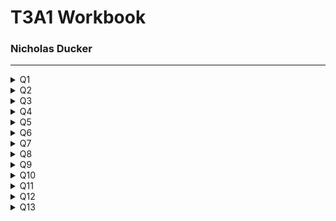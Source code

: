 # T3A1 Workbook
### Nicholas Ducker

***


<details>
<summary>Q1</summary>
<br>

  #### Provide an overview and description of a standard source control process for a large project

  Managing a the code of a large scale project is in itself quite a challenging task. Having multiple developers work simultaneously on a code base will inevitably lead to bugs unless each developer explicitly knows what the other developers are doing and how they're doing it. 

  This is where source control steps in. The goal is twofold. Source/version control systems are geared to maintain the integrity of the "Trunk" copy of the project, whilst allowing developers to easily make controlled, reversible, logged changes to the trunk through a variety of different ways.

  For this question, I will describe the Gitflow workflow, which uses Git as its source control system and the Gitflow "wrapper" around the regular Git CLI.
  
  The Gitflow workflow is a great fit for a large project with many developers, as it adds another layer of structure around the "Feature Branching" workflow. In a common feature branching workflow, developers will generally "branch" a copy of the trunk repo onto their machine and work on a new feature. When the new feature is implemented and tested on this branch, the developer then merges is back into the trunk and resolves any conflicts.


  Gitflow breaks these branches up into 5 different types:

  *  Trunk: The stable, released version of the software. There is only one Trunk. Only Hotfix and Develop branches can be branched off this.
  *  Develop: A copy of the Trunk branch. This branch is used to create and integrate Feature branches.
  *  Hotfix: This is the only kind of branch that can be branched off the master more than once. It serves to fix bugs in the current release of the Trunk branch. Any changes here are also pushed into the develop branch.
  *  Feature: The feature branch is branched directly off the Develop branch and is used to add new features to the Develop branch.
  *  Release: The release branch is branched off the Develop branch. Any bug fixes needed are done on this branch before its pushed to the Trunk for release. Any changes here are also merged into the Develop branch.

To further explain this workflow, I've included an diagram below.

![Gitflow workflow diagram](imgs/20180412-git-flow.png)

In the above diagram, we have a stable v1.0 release of the Trunk (or Master) branch. 

A develop branch is created as a direct copy of the current release of the Trunk branch.

Just below the Trunk a Hotfix branch has been created to fix a bug in the existing production software. When this is completed, it is merged back into the Trunk and the production software is re-released and updated at v1.1. This Hotfix is also merged into the Develop branch and should also be merged into any existing feature branches (this is not illustrated on the diagram). Hotfix branches that are completed are deleted.

A Feature branch has also been created off of the Develop branch and is being worked on. When this is complete and has been tested, it is integrated back into the Develop branch. At this stage, the Develop branch is ready for a release, so a Release branch is created. Feature branches that have been completed are deleted.

The Release branch is independently tested for bugs. Any bug fixes on this branch are merged with the Develop and Feature branches. Once the Release is ready, it is merged into the Trunk branch as the next release, in this case v1.2. It is also finally merged back into the Develop branch and deleted. 

Using this approach to software development. A large project can have multiple teams working independently on many parts of the code base with less risk of conflicts emerging or the code base becoming unstable. 

  <details>
  <summary>Resources</summary>
  <br>

    * https://www.atlassian.com/git/tutorials/comparing-workflows
    * https://www.atlassian.com/git/tutorials/comparing-workflows/gitflow-workflow
    * https://www.youtube.com/watch?reload=9&v=1SXpE08hvGs
    * https://www.campingcoder.com/2018/04/how-to-use-git-flow/
    
  </details>
   
</details>



<details>
<summary>Q2</summary>
<br>

  #### What are the most important aspects of quality software?

  Reliability: Software should reliably give consistently correct output under any condition. Errors that occur in the software have been planned for and are handled. Users should not wonder whether the program is functioning correctly.

  Maintainability: Software should be created and updated in a way that it is easy to maintain. The code base should be written in such a way that it is relatively easy to add new features or tweak existing ones. The maintenance and modification of the program should be thought of in advance and no two elements should be so tightly tied together than one exclusively relies on the other. Points for future new features should be considered from the outset. 

  Usability: The core functionality of the software should be obvious and easy to use. Common use cases should be catered for and made intuitive for users. The software shouldn't need a lot of configuration or intricate setup from the user. Navigation should be obvious and simple. A common design theme should be used throughout the software. 

  Testability: The core functionality of the software should be testable and the results verifiable. The production software will have its own automated testing suite. The tests for the software should be simple, easy to understand and specific. All business use cases should be tested for thoroughly before release. 

  Portability: The software should be flexible in its operating environment. It shouldn't be dependant on a specific operating system or the environment in which it is deployed. The software should be useful across other projects. It shouldn't require lengthy installation processes.

  Efficiency: The software should use the least amount of resources possible to give the desired outputs. This includes CPU usage, the actual power drawn to run the software, external calls to API's and internal calls to a database. It should also be memory efficient and use as little space as possible.

  Security: The software should handle and maintain the integrity of sensitive data in a way that takes into account the sensitivity of that data. The software should manage degrees of accessibility to this information. The software should be able to trace accountability of data access and submission. The software should also track events in relating to security.

  <details>
  <summary>Resources</summary>
  <br>

    *  https://www.silasreinagel.com/blog/2016/11/15/the-seven-aspects-of-software-quality/
    *  http://www.chappellassoc.com/writing/white_papers/The_Three_Aspects_of_Software_Quality_v1.0-Chappell.pdf
    *  https://www.softwaretestinghelp.com/what-are-the-quality-attributes/
    *  https://iso25000.com/index.php/en/iso-25000-standards/iso-25010?limit=3&limitstart=0
    
  </details>
   
</details>



<details>
<summary>Q3</summary>
<br>

  #### Outline a standard high level structure for a MERN stack application and explain the components

  The MERN stack is a term used to describe four different Javascript frameworks. These frameworks in order are Mongo, Express, React and Node. Developers can pull these four frameworks together to look after different "layers" of a web application, giving each layer a fully fledged framework to work off of. This gives developers quite a substantial level of flexibility in how they choose to design their application, and how much data and logic is handled by each technology, and therefore, each layer. 

  ![Mern stack diagram](imgs/mern.png)

  Mongo: MongoDB is a NoSQL database that stores what Mongo call "Documents", which have a similar format to JSON files. The power of Mongo lies in that it gives developers a lot of flexibility in how they choose to store data akin to what they would find in a JSON file. Mongo interacts with the Express backend framework and acts as the database for the entire application. Express can make calls to MongoDB in order to extract and store needed data.

  Express: Express is a web server framework that is based in Node, which is also another backend framework. It is essentially a framework within a framework. Express allows developers to create flexible, un-opinionated web servers that can flexibly interact with many different technologies. Express is essentially plumbed to provide React with the correct data through routing and calls the the MongoDB database. 

  React: React is a front end framework that allows easy "rendering" of HTML based on a framework handled "state". The implementation of this technology makes it easy to create and maintain a "state", that can be passed from Express via its routing and calls to MongoDB. React also allows for easy creation of dynamic webpages, cutting down the amount of calls that need to be made to the Express server. 

  Node: Node is a server side, lightweight JS environment that allows code to be executed outside of the browser. Express is built and executed within Node, so essentially a web server that is running Node.js is also then running Express through Node. 

  <details>
  <summary>Resources</summary>
  <br>

  * https://www.mongodb.com/mern-stack

    
    
  </details>
   
</details>



<details>
<summary>Q4</summary>
<br>

  #### A team is about to engage in a project, developing a website for a small business. What knowledge and skills would they need in order to develop the project?

  Agile: Using the Agile approach to developing a project, a team can quickly and effectively tackle each stage in of the project in planning phases and sprints, rather than using older, waterfall style methodologies. This allows the team to also effectively communicate throughout the project.

  Planning: A good understanding of a planning approach to use at the start of the project, as well as during the project is integral to developing a project. Using some kind of structure to conceptualise then plan the broad strokes of the project, such as user stories, can help get the idea started. Translating this into an actionable Trello board can help keep the team on task and up to date with the progress of the project as a whole. This also keeps the workload "manageable" as it splits the work into more managable chunks. 

  Communication: Creating a framework around communication between developers and/or teams of developers is integral. This is somewhat addressed by using a methodology like agile to develop. However, conceptually agreeing with that approach to communication is important. Teams should be able to look at communication as a part of their development process and make critical decisions about their approach. 

  Front end: Skills in developing an intuitive and lightweight front end is intrinsic to creating an effective business website. This requires skills in UI and UX design and being able to bring these two visions together to create an excellent front end. The front end should also interact with the back end in an efficient way, passing data only when needed and eager loading what is likely to be used.

  Back end: Developing a effective and relatively lightweight back end is beneficial to all applications. Being intentional around the usage of Express, as it is such an un-opinionated framework. While the flexibility here is a blessing, it is also a curse. Teams can design a functional back end early on in the project, but without proper planning can find themselves consistently finding "workarounds" for new features (or even planned features). Being able to have a long term vision and putting in the foundations for this vision from the outset should be a focus.

  Testing: Thinking about testing from the beginning of the project will allow the team to create a more fleshed out road map for development of the project. Not only that, but they can also test each feature as they go, allowing refinement and tweaking of parts of the project according to shifting needs and vision, without compromising the entire project. Skills in Test Driven Development help create a more robust, functional application from the outset, rather than trying to catch all the bugs towards the end of the project. 

  Deployment: Deployment vision is important to a development of an application. This includes thinking about how much use the application will get, how data intensive it is, what the budget is and designing to this. It also includes thinking about how the application can be scaled, in both directions, in the future. Is the application elastic enough that it can be added to or taken from easily, or does this require a full redesign?

  <details>
  <summary>Resources</summary>
  <br>

    
    
  </details>
   
</details>



<details>
<summary>Q5</summary>
<br>

  #### With reference to one of your own projects, discuss what knowledge or skills were required to complete your project, and to overcome challenges

  Caculocation was a project done for one of the Coder Academy hack-a-thon challenges. It was completed with the help of one other colleague. We only had a three day period in order to take this project from planning to completion, which changed the way we approached the project.

  Planning: As we were operating on such a restricted timeline, we used our knowledge of Trello and splitting projects up into managable chunks from the outset. This looked like drafting our ideas on paper and then essentially breaking them up on Trello as best we could. As the project progressed, we would essentially check in with each other and Trello in order to get a good mental idea of what we needed to be doing each part of each day. 

  Workload management: We used a mixture of Trello and communication to decide the workloads we were both going to take on. For Caculocation, we needed to plumb in a front end mapping API that would interact with the data that Express would pull from Mongo. While this ultimate took less lines of code than the express server itself, we decided that one person would do the "known" coding of creating an Express back end, while the other would try to work out how the mapping API worked and how to the format of the data should look like coming from the back end. This was done in accessory to creating an intuitive, light weight front end.

  API considerations: As a team we had to decide which API we were going to use for mapping, which meant sifting through and somewhat testing API's we thought would work well with our application. Being able to decipher API's and figure out relatively quickly whether we thought they would be good for our purposes was something that drew on all of the skills we had learnt up to that point. I found it actually quite engaging to try and decipher an API in a short amount of time! Taking this to the next level and synthesizing the docs data into a working API on our application was the next level to this process and was equally engaging. 

  UX design: Having a good handle on how the application flowed and its ease of use was also another part of the project that required some forethought and planning. We actually got a bit caught out by this at the end somewhat, as the focus early in the project was simply to make it functional, an MVP. However, I tried to put some though into the UX flow while I was designing the front end from the outset. As the project matured and we got into the final stages, we focused in on the UX to try and deliver a simple, yet polished, application. 

  <details>
  <summary>Resources</summary>
  <br>

    
    
  </details>
   
</details>



<details>
<summary>Q6</summary>
<br>

  #### With reference to one of your own projects, evaluate how effective your knowledge and skills were for this project, and suggest changes or improvements for future projects of a similar nature

  This is written in regards to Caculocation, which is described in the previous question also. 

  More time for UX/UI: Being more intentional about the UI/UX we were going for would have given us a better idea of time we needed to spend on the project, as well as what kind of application we were aiming for. I think we focused in on the MVP features a little too much and forgot to also think about the MVP UI/UX. For a web based application, I think the UI/UX for the core features should be a part of the MVP, as no one will want to interact with even the most functional and effective application if UI and UX has not been taken into consideration. 

  Better planning around time frames: I think this comes with experience, but being able to predict time frames for certain steps/stages of the project is something to work on. With a better sense of what kind of work is needed for certain stage, you're able to know what you'll be able to achieve in a certain time frame. It also gives more structure around communication and checking in at certain times. With this project, I think we aimed somewhat low, as there were some unknowns in the picture, but certainly learnt a lot around this. 

  Research before planning phase: This ties into the above point. Doing research with API's, experimenting with building Express Servers from scratch and thinking about MongoDB schemas before the actual project, or as part of the research before the planning of the project can save time and energy. Essentially this time and energy is being put in anyway, just earlier, but it allows us to get a better understanding of a technology/API from a zoomed out perspective, before we hone in and decide this is what we're going to use in this particular way.

  More thought around how to couple a back and front end: A roadblock to this project was not understanding exactly how the mapping API functioned when we started the project, which ties back to the above point also. Looking back, I now know that most mapping API's require a lat/long in order to map a point and can return lat/longs from the actual map. Even this small bit of knowledge would have changed the way I initially approached planning how to connect back and front end. Being quite intentional about this in the future allows early planning and implementation around the predicted model. It also would allow for easier testing from the outset. In fact, testing probably would force this process a bit more, as you would have to think about what is moving between the front and the back end before writing any code whatsoever. 

  <details>
  <summary>Resources</summary>
  <br>

    
    
  </details>
   
</details>



<details>
<summary>Q7</summary>
<br>

  #### Explain control flow, using an example from the JavaScript programming language

  Control flow is the order in which a language will run statements in a file of code. Generally speaking, a computer will run code, line by line, executing each command/statement as it comes along it. Control flow allows programmers to influence what is executed depending on conditional statements. This conceptually can be boiled down to if x, then do y. Javascript gives programmers a few different options in control flow.

  ```
  // The if statement is one of the most basic control flow expressions available
  // if the conditional evaluates to true, the code inside the block will run. 
  // Optionally, an else if statement can be used to check another conditional. 
  // Lastly, an else statement can be added that will run if all conditionals resolve to false.

  if (conditional == true) {
    functionOne()
  } else if (otherConditional == true) {
    functionTwo()
  } else {
    functionThree()
  }

  // A switch statement can check a conditional against many "cases". If the conditional evaluates true to a case, then that block of code is run.
  // As this switch statement is not returning anything and is working on side effects, we must use a break statement to exit the switch once a case is matched.

  switch(number) {
    case 1:
      console.log('numero uno');
      break;
    case 2:
      console.log('one more than one');
      break;
  }

  // While loops will continue to run while the conditional passed to them is evaluated as true. It will run the code block, check the conditional and then run until the conditional returns false.

  let running = true
  let number = 0

  while(running) {
    number++
    running = (number === 5) ? false : true
  }
  ```

  There are several other loop options in JS, including do while, for, for of, for await of and for in, which all work off the same basic principle of checking some conditional that will break the loop.

  <details>
  <summary>Resources</summary>
  <br>
  *  https://developer.mozilla.org/en-US/docs/Glossary/Control_flow
  *  https://exploringjs.com/impatient-js/ch_control-flow.html
    
    
  </details>
   
</details>



<details>
<summary>Q8</summary>
<br>

  #### Explain type coercion, using examples from the JavaScript programming language

  Type coercion is the implicit conversion of a value from one data type to another. For example, changing the string '1' to the integer 1 would be an example of Type coercion or type conversion. What separates conversion from coercion is that when we type convert, we are explicit in what kind of data type we want the compiler to read. Type coercion leaves this decision up to the compiler depending on the input.

  ```
  // two examples of type coercion

  // Here, the compiler coerces the second variable, val2, into a string when added to val1
  const val1 = "3"
  const val2 = 4
  const result = val1 + val2

  console.log(result) // '34'

  //If we use the minus operator, then the compiler will try to coerce the string into an integer
  const val1 = "3"
  const val2 = 4
  const result = val1 + val2

  console.log(result) // -1
  ``` 

  // Type conversion is when we are explicit in how we want the compiler to convert a value.
  // In this example, we tell the computer we wish val1 to be coverted to a number before addition

  const val1 = "3"
  const val2 = 4
  const result = Number(val1) + val2

  console.log(result) // 7

  <details>
  <summary>Resources</summary>
  <br>
  https://developer.mozilla.org/en-US/docs/Glossary/Type_coercion
    
    
  </details>
   
</details>



<details>
<summary>Q9</summary>
<br>

  #### Explain data types, using examples from the JavaScript programming language

  Data types are, simply put, the different types of data a programming language can manipulate. Many of these types are common across most languages, but the way an language interacts with a data type can differ. JS recognizes six different data types:

  *  undefined
  *  Boolean
  *  Number
  *  String
  *  BigInt
  *  Symbol

```
  // Undefined is the data type of a variable that has not had anything assigned to it yet. JS first creates its variables, then assigns them a value if one has been provided. Until this is done, a variable will return undefined

  let var1
  console.log(var1) // => undefined

  // A Boolean is a simple true, or false, that will be evaluated as such by the compiler.

  let num = 4
  let isItFive = (num === 5)
  console.log(typeof isItFive) // => boolean

  // A number is any number that falls within -(2 ** 53 − 1) and 2 ** 53 − 1. This is inclusive of floats also, which can be differentiated in other programming languages. Numbers larger or smaller than these maximums are unsafe. BigInts should be used instead outside of these ranges. A BigInt can be defined by using an n at the end of a number

  let smallNum = 10
  let bigNum = 10n

  console.log(typeof smallNum) // => number
  console.log(typeof bigNum) // => bigint

  // A string is essentially a collection of elements that take up space in somewhat of an array. Each character has its own positions, starting from index 0. 

  let greeting = "Hello there"

  console.log(typeof greeting) // => string
  console.log(greeting[1]) // => 'e'

```

  <details>
  <summary>Resources</summary>
  <br>
  https://developer.mozilla.org/en-US/docs/Web/JavaScript/Data_structures
    
    
  </details>
   
</details>



<details>
<summary>Q10</summary>
<br>

  #### Explain how arrays can be manipulated in JavaScript, using examples from the JavaScript programming language

  Arrays allow programmers to store a group of different data types into one single variable that can be operated on and manipulated. Generally there is some reason or commonality to the data that is stored. Programmers can add and remove items to the array, as well as iterate over that array in different ways, or pull single elements from the array. Below are some common manipulations of an array

  ```
    // Here we define an array of 4 elements, each element being a number from 1 to 4
    let array = [1,2,3,4]

    // We can call back a specific element in the array by asking for its index
    console.log(array[1]) // => 2

    // We can add an item to the end or start of an array by using push or unshift respectively
    array.push('five')
    array.unshift('zero')

    console.log(array) // => ['zero', 1, 2, 3, 4,'five']

    // We can also remove the first element from the start or the end using shift and pop respectively
    array.shift()
    array.pop()

    console.log(array) // => [1,2,3,4]

    // We can loop through the elements in an array and execute a code block for each element using for each

    let elementCount = 0
    array.forEach((element) => {
      elementCount += element
    })

    console.log(elementCount) // => 10

    // We can use map to return an array of elements that have had some work done to each element

    let newArray = array.map((element) => {
      return element * 2
    })

    console.log(newArray) // => [2, 4, 6, 8]

    // We can use filter to return a list of elements that evaluate true according to a provided conditional

    let selection = array.filter((element) => {
      return element >= 3
    })

    console.log(selection) // => [3, 4]

    // We can remove items from an array using splice
    let removed = array.splice(1,2) // Here we remove two numbers from the array, starting from index 1. The removed elements are returned

    console.log(removed) // => [2,3]
    console.log(array) // => [1,4]
  ```

  <details>
  <summary>Resources</summary>
  <br>
  https://developer.mozilla.org/en-US/docs/Web/JavaScript/Reference/Global_Objects/Array
    
    
  </details>
   
</details>



<details>
<summary>Q11</summary>
<br>

  #### Explain how objects can be manipulated in JavaScript, using examples from the JavaScript programming language

  <details>
  <summary>Resources</summary>
  <br>
  https://developer.mozilla.org/en-US/docs/Web/JavaScript/Reference/Global_Objects/Object
    
    
  </details>
   
</details>



<details>
<summary>Q12</summary>
<br>

  #### Explain how JSON can be manipulated in JavaScript, using examples from the JavaScript programming language

  Objects are also data structures like arrays, but instead use a "key value" pair in order to call back data. When an object is created, it will be created with keys that will return both a wide range of data types and structures

  ```
    // Creating an object is as simple as writing an expression using the correct object syntax

    let obj = {
      firstKey: "I'm a string",
      secondKey: 232,
      thirdKey: ["what","am","I"]
      fourthKey: {
        more: "secrets"
      }
    }

    //Common ways of interacting with JS objects is simply calling back data using the correct keys

    console.log(obj.firstKey) // => "I'm a string"

    // As we can see above, we can store both arrays and objects within an object

    console.log(obj.thirdKey[2]) // => "I"
    console.log(obj.fourthKey.more) // => "secrets"

    // We can also easily change the value of an objects key
    const oldValue = obj.secondKey
    obj.secondKey = 5000
    console.log(`before: ${oldValue}, after: ${obj.secondKey}) // => "before: 232, after: 5000"

    // Objects are generally used as storage containers for data types that we do further work on once we've returned them. However, there are a few inbuilt methods in JS that help us manipulate objects further.

    // The for-in loop will loop over each key of an object. This gives programmers a lot of flexibility in working through and entire object data set

    for (const property in obj) {
      console.log(obj[property])
    }

    // => "I'm a string"
    // => 232
    // => ["what","am","i"]
    // => { more: "secrets" }

    // the .keys() and .values() functions are also useful, returning an array of the object keys and values respectively.
  ```

  <details>
  <summary>Resources</summary>
  <br>
  https://developer.mozilla.org/en-US/docs/Web/JavaScript/Reference/Global_Objects/JSON
    
    
  </details>
   
</details>



<details>
<summary>Q13</summary>
<br>

  #### For the code snippet provided below, write comments for each line of code to explain its functionality. In your comments you must demonstrates your ability to recognise and identify functions, ranges and classes

  ```
  class Car {
    constructor(brand) {
        this.carname = brand;
      }
      present() {
        return 'I have a ' + this.carname;
      }
    }

    class Model extends Car {
      constructor(brand, mod) {
        super(brand);
      this.model = mod;
    }
      show() {
        return this.present() + ', it was made in ' + this.model;
      }
    }

    let makes = ["Ford", "Holden", "Toyota"]
    let models = Array.from(new Array(40), (x,i) => i + 1980)

    function randomIntFromInterval(min,max) { // min and max included
      return Math.floor(Math.random()*(max-min+1)+min);
    }

    for (model of models) {

    make = makes[randomIntFromInterval(0,makes.length-1)]
    model = models[randomIntFromInterval(0,makes.length-1)]
       
    mycar = new Model(make, model);
    console.log(mycar.show())
  }



  ```

  <details>
  <summary>Resources</summary>
  <br>

    
    
  </details>
   
</details>

